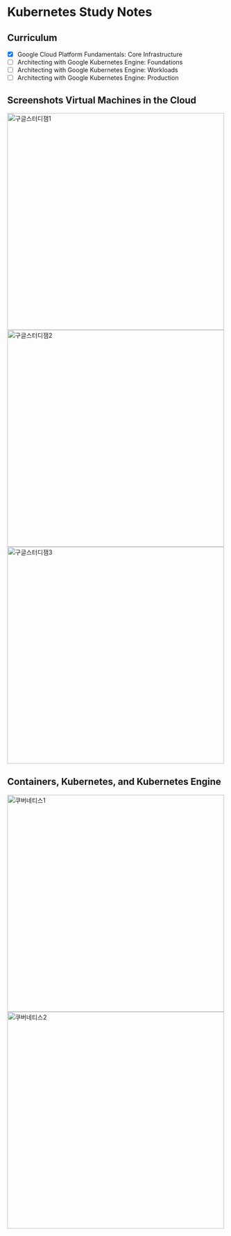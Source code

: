 # Kubernetes Study Notes
Curriculum
-----------
- [X] Google Cloud Platform Fundamentals: Core Infrastructure 
- [ ] Architecting with Google Kubernetes Engine: Foundations 
- [ ] Architecting with Google Kubernetes Engine: Workloads 
- [ ] Architecting with Google Kubernetes Engine: Production

Screenshots 
Virtual Machines in the Cloud
---------------
<div> 
<img width="500" alt="구글스터디잼1" src="https://user-images.githubusercontent.com/13130145/57969734-e97f0280-79b4-11e9-9f57-2348b07940c9.png">
<img width="500" alt="구글스터디잼2" src="https://user-images.githubusercontent.com/13130145/57969736-e97f0280-79b4-11e9-8375-0bbf1fbbefc3.png">
<img width="500" alt="구글스터디잼3" src="https://user-images.githubusercontent.com/13130145/57969738-e97f0280-79b4-11e9-8535-718494948197.png">
</div>

Containers, Kubernetes, and Kubernetes Engine
---------------
<div> 
<img width="500" alt="쿠버네티스1" src="https://user-images.githubusercontent.com/13130145/57969759-ed128980-79b4-11e9-9b75-687d93113d24.png">
<img width="500" alt="쿠버네티스2" src="https://user-images.githubusercontent.com/13130145/57969760-ed128980-79b4-11e9-8f70-13d7e1e4117f.png">
</div>
